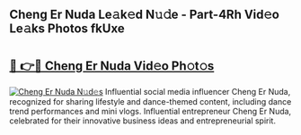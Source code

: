 ## Cheng Er Nuda Le𝚊k𝚎d N𝚞𝚍e - Part-4Rh Vid𝚎o Le𝚊ks Photos fkUxe

# <h2><a href="http://fbc7e9.evod.top/?m=Cheng+Er+Nuda">🔗 👉🔴 Cheng Er Nuda Vid𝚎o Ph𝚘t𝚘s</a></h2>

[![Cheng Er Nuda N𝚞d𝚎s](https://i.imgur.com/8V9OHl7.gif)](http://fbc7e9.evod.top/?m=Cheng+Er+Nuda)
Influential social media influencer Cheng Er Nuda, recognized for sharing lifestyle and dance-themed content, including dance trend performances and mini vlogs. Influential entrepreneur Cheng Er Nuda, celebrated for their innovative business ideas and entrepreneurial spirit. 
